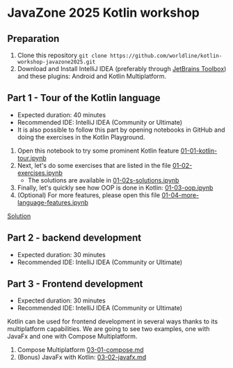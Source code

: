 # JavaZone 2025 Kotlin workshop

## Preparation

1. Clone this repository `git clone https://github.com/worldline/kotlin-workshop-javazone2025.git`
1. Download and Install IntelliJ IDEA (preferably through [JetBrains Toolbox](https://www.jetbrains.com/toolbox-app/)) and these plugins: Android and Kotlin Multiplatform. 

## Part 1 - Tour of the Kotlin language

- Expected duration: 40 minutes
- Recommended IDE: IntelliJ IDEA (Community or Ultimate)
- It is also possible to follow this part by opening notebooks in GitHub and doing the exercises in the Kotlin Playground. 

1. Open this notebook to try some prominent Kotlin feature [01-01-kotlin-tour.ipynb](./01-01-kotlin-tour.ipynb)
1. Next, let's do some exercises that are listed in the file [01-02-exercises.ipynb](./01-02-exercises.ipynb) 
    - The solutions are available in [01-02s-solutions.ipynb](./01-02s-solutions.ipynb)
1. Finally, let's quickly see how OOP is done in Kotlin: [01-03-oop.ipynb](./01-03-oop.ipynb)
1. (Optional) For more features, please open this file [01-04-more-language-features.ipynb](./01-04-more-language-features.ipynb)

[Solution](https://pl.kotl.in/gafzm3lxw)

## Part 2 - backend development

- Expected duration: 30 minutes
- Recommended IDE: IntelliJ IDEA (Community or Ultimate)

## Part 3 - Frontend development

- Expected duration: 30 minutes
- Recommended IDE: IntelliJ IDEA (Community or Ultimate)

Kotlin can be used for frontend development in several ways thanks to its multiplatform capabilities.
We are going to see two examples, one with JavaFx and one with Compose Multiplatform.

1. Compose Multiplatform [03-01-compose.md](./03-01-compose.md)
1. (Bonus) JavaFx with Kotlin: [03-02-javafx.md](./03-02-javafx.md)
